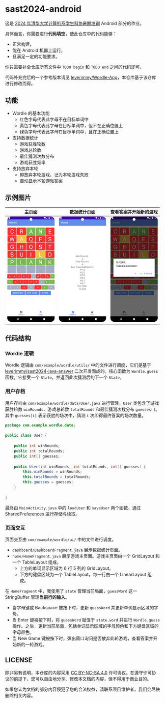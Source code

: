 # sast2024-android

这是 [2024 年清华大学计算机系学生科协暑期培训](https://summer24.net9.org/) Android 部分的作业。

具体而言，你需要进行**代码填空**，使此仓库中的代码能够：

- 正常构建，
- 能在 Android 机器上运行，
- 且满足一定的功能要求。

你只需要补全仓库所有文件中 `TODO begin` 和 `TODO end` 之间的代码即可。

代码补充完后的一个参考版本请见 [leverimmy/Wordle-App](https://github.com/leverimmy/Wordle-App)，本仓库基于该仓库进行修改而得。

## 功能

- Wordle 的基本功能
  - 红色字母代表此字母不在目标单词中
  - 黄色字母代表此字母在目标单词中，但不在正确位置上
  - 绿色字母代表此字母在目标单词中，且在正确位置上
- 支持数据统计
  - 游戏获胜轮数
  - 游戏总轮数
  - 最佳猜测次数分布
  - 游戏获胜频率
- 支持放弃本轮
  - 即放弃本轮游戏，记为本轮游戏失败
  - 自动显示本轮游戏答案

## 示例图片

|                主页面                 |               数据统计页面               |      查看答案并开始新的游戏      |
| :-----------------------------------: | :--------------------------------------: | :------------------------------: |
| ![Wordle 主页面](./assets/wordle.png) | ![数据统计页面](./assets/statistics.png) | ![新的游戏](./assets/regame.png) |

## 代码结构

### Wordle 逻辑

Wordle 逻辑由 `com/example/wordle/utils/` 中的文件进行调度，它们是基于 [leverimmy/sast2024-java-answer](https://github.com/leverimmy/sast2024-java-answer) 二次开发而成的。核心函数为 `Wordle.guess` 函数，它接受一个 `State`，并返回此次猜测后的下一个 `State`。

### 用户存档

用户存档由 `com/example/wordle/data/User.java` 进行管理。`User` 类包含了游戏获胜轮数 `winRounds`、游戏总轮数 `totalRounds` 和最佳猜测次数分布 `guesses[]`。其中 `guesses[i]` 表示获胜的场次中，猜测 `i` 次即得最终答案的场次数量。

```java
package com.example.wordle.data;

public class User {

    public int winRounds;
    public int totalRounds;
    public int[] guesses;

    public User(int winRounds, int totalRounds, int[] guesses) {
        this.winRounds = winRounds;
        this.totalRounds = totalRounds;
        this.guesses = guesses;
    }

}
```

最终由 `MainActivity.java` 中的 `loadUser` 和 `saveUser` 两个函数，通过 SharedPreferences 进行存储与读取。

### 页面交互

页面交互由 `com/example/wordle/ui/` 中的文件进行调度。

- `dashboard/DashboardFragment.java` 展示数据统计页面。
- `home/HomeFragment.java` 展示游戏主页面。游戏主页面由一个 GridLayout 和一个 TableLayout 组成。
  - 上方的单词显示区域为 $6$ 行 $5$ 列的 GridLayout。
  - 下方的键盘区域为一个 TableLayout，每一行由一个 LinearLayout 组成。

在 `HomeFragment` 中，我使用了 `state` 管理当前局面，`guessWord` 这一 StringBuffer 管理**当前行的输入**。

- 当字母键或 Backspace 被按下时，更新 `guessWord` 并更新单词显示区域的字母。
- 当 Enter 键被按下时，将 `guessWord` 赋值于 `state.word` 并进行 `Wordle.guess` 操作。之后，更新当前局面，包括单词显示区域的字母颜色和下方键盘区域的字母颜色。
- 当 New Game 键被按下时，弹出窗口询问是否放弃此轮游戏，查看答案并开始新的一轮游戏。

## LICENSE

除非另有说明，本仓库的内容采用 [CC BY-NC-SA 4.0](https://creativecommons.org/licenses/by-nc-sa/4.0/) 许可协议。在遵守许可协议的前提下，您可以自由地分享、修改本文档的内容，但不得用于商业目的。

如果您认为文档的部分内容侵犯了您的合法权益，请联系项目维护者，我们会尽快删除相关内容。

